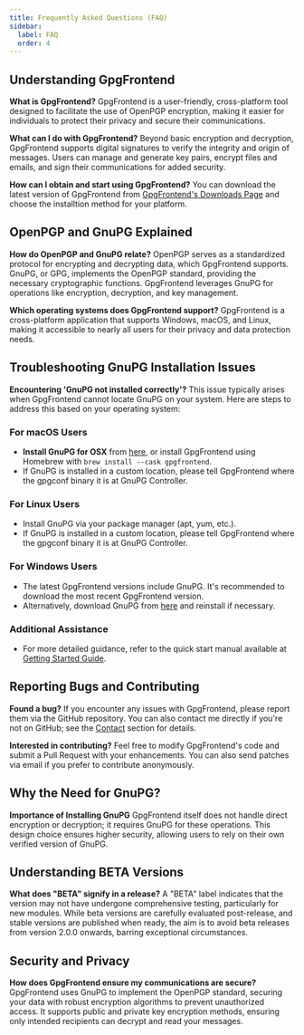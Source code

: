 ```yaml
---
title: Frequently Asked Questions (FAQ)
sidebar:
  label: FAQ
  order: 4
---
```


## Understanding GpgFrontend

**What is GpgFrontend?** GpgFrontend is a user-friendly, cross-platform tool
designed to facilitate the use of OpenPGP encryption, making it easier for
individuals to protect their privacy and secure their communications.

**What can I do with GpgFrontend?** Beyond basic encryption and decryption,
GpgFrontend supports digital signatures to verify the integrity and origin of
messages. Users can manage and generate key pairs, encrypt files and emails, and
sign their communications for added security.

**How can I obtain and start using GpgFrontend?** You can download the latest version of GpgFrontend from [GpgFrontend's Downloads Page](../downloads/) and choose the installtion method for your platform.

## OpenPGP and GnuPG Explained

**How do OpenPGP and GnuPG relate?** OpenPGP serves as a standardized protocol
for encrypting and decrypting data, which GpgFrontend supports. GnuPG, or GPG,
implements the OpenPGP standard, providing the necessary cryptographic
functions. GpgFrontend leverages GnuPG for operations like encryption,
decryption, and key management.

**Which operating systems does GpgFrontend support?** GpgFrontend is a
cross-platform application that supports Windows, macOS, and Linux, making it
accessible to nearly all users for their privacy and data protection needs.

## Troubleshooting GnuPG Installation Issues

**Encountering 'GnuPG not installed correctly'?** This issue typically arises
when GpgFrontend cannot locate GnuPG on your system. Here are steps to address
this based on your operating system:

### For macOS Users

- **Install GnuPG for OSX** from
  [here](https://sourceforge.net/p/gpgosx/docu/Download/), or install
  GpgFrontend using Homebrew with `brew install --cask gpgfrontend`.
- If GnuPG is installed in a custom location, please tell GpgFrontend where the
  gpgconf binary it is at GnuPG Controller.

### For Linux Users

- Install GnuPG via your package manager (apt, yum, etc.).
- If GnuPG is installed in a custom location, please tell GpgFrontend where the
  gpgconf binary it is at GnuPG Controller.

### For Windows Users

- The latest GpgFrontend versions include GnuPG. It's recommended to download
  the most recent GpgFrontend version.
- Alternatively, download GnuPG from
  [here](https://www.gnupg.org/ftp/gcrypt/binary/gnupg-w32-2.4.0_20221216.exe)
  and reinstall if necessary.

### Additional Assistance

- For more detailed guidance, refer to the quick start manual available at [Getting Started Guide](../getting-started/).

## Reporting Bugs and Contributing

**Found a bug?** If you encounter any issues with GpgFrontend, please report
them via the GitHub repository. You can also contact me directly if you're not
on GitHub; see the [Contact](../contact/) section for details.

**Interested in contributing?** Feel free to modify GpgFrontend's code and
submit a Pull Request with your enhancements. You can also send patches via
email if you prefer to contribute anonymously.

## Why the Need for GnuPG?

**Importance of Installing GnuPG** GpgFrontend itself does not handle direct
encryption or decryption; it requires GnuPG for these operations. This design
choice ensures higher security, allowing users to rely on their own verified
version of GnuPG.

## Understanding BETA Versions

**What does "BETA" signify in a release?** A "BETA" label indicates that the
version may not have undergone comprehensive testing, particularly for new
modules. While beta versions are carefully evaluated post-release, and stable
versions are published when ready, the aim is to avoid beta releases from
version 2.0.0 onwards, barring exceptional circumstances.

## Security and Privacy

**How does GpgFrontend ensure my communications are secure?** GpgFrontend uses
GnuPG to implement the OpenPGP standard, securing your data with robust
encryption algorithms to prevent unauthorized access. It supports public and
private key encryption methods, ensuring only intended recipients can decrypt
and read your messages.
